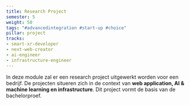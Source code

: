 ```yaml
---
title: Research Project
semester: 5
weight: 50
tags: "#advancedintegration #start-up #choice"
pillar: project
tracks:
- smart-xr-developer
- next-web-creator
- ai-engineer
- infrastructure-engineer
---
```


In deze module zal er een research project uitgewerkt worden voor een bedrijf. De projecten situeren zich in de context van **web application, AI & machine learning en infrastructure**. Dit project vormt de basis van de bachelorproef.
